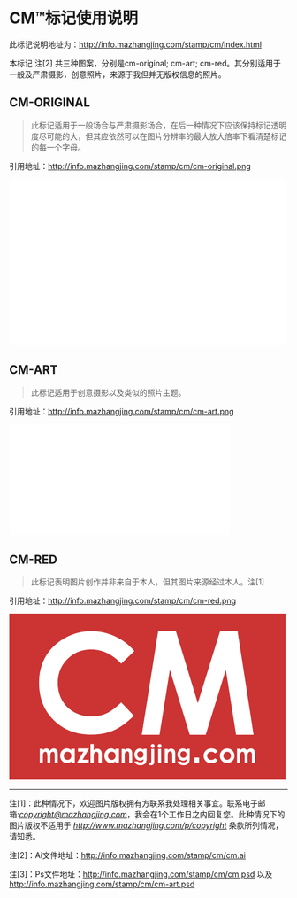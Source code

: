 # CM™标记使用说明

此标记说明地址为：http://info.mazhangjing.com/stamp/cm/index.html

本标记 注[2] 共三种图案，分别是cm-original; cm-art; cm-red。其分别适用于一般及严肃摄影，创意照片，来源于我但并无版权信息的照片。

## CM-ORIGINAL

> 此标记适用于一般场合与严肃摄影场合，在后一种情况下应该保持标记透明度尽可能的大，但其应依然可以在图片分辨率的最大放大倍率下看清楚标记的每一个字母。

引用地址：http://info.mazhangjing.com/stamp/cm/cm-original.png

![](cm-original.png)

## CM-ART

> 此标记适用于创意摄影以及类似的照片主题。

引用地址：http://info.mazhangjing.com/stamp/cm/cm-art.png

![](cm-art.png)

## CM-RED

> 此标记表明图片创作并非来自于本人，但其图片来源经过本人。注[1]

引用地址：http://info.mazhangjing.com/stamp/cm/cm-red.png

![](cm-red.png)



--------

注[1]：此种情况下，欢迎图片版权拥有方联系我处理相关事宜。联系电子邮箱:*copyright@mazhangjing.com*，我会在1个工作日之内回复您。此种情况下的图片版权不适用于 *http://www.mazhangjing.com/p/copyright* 条款所列情况，请知悉。

注[2]：Ai文件地址：http://info.mazhangjing.com/stamp/cm/cm.ai

注[3]：Ps文件地址：http://info.mazhangjing.com/stamp/cm/cm.psd 以及 http://info.mazhangjing.com/stamp/cm/cm-art.psd







